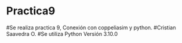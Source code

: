 # Practica9
#Se realiza practica 9, Conexión con coppeliasim y python.
#Cristian Saavedra O.
#Se utiliza Python Versión 3.10.0
